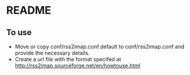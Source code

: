 README
======

To use
------

- Move or copy conf/rss2imap.conf.default to conf/rss2imap.conf and provide the necessary details.
- Create a url file with the format specifed at http://rss2imap.sourceforge.net/en/howtouse.html